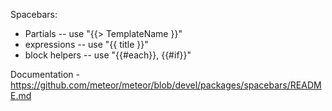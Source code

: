 Spacebars:
- Partials -- use "{{> TemplateName }}"
- expressions -- use "{{ title }}"
- block helpers -- use "{{#each}}, {{#if}}"

Documentation - https://github.com/meteor/meteor/blob/devel/packages/spacebars/README.md